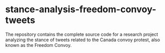 # stance-analysis-freedom-convoy-tweets
The repository contains the complete source code for a research project analyzing the stance of tweets related to the Canada convoy protest, also known as the Freedom Convoy.
